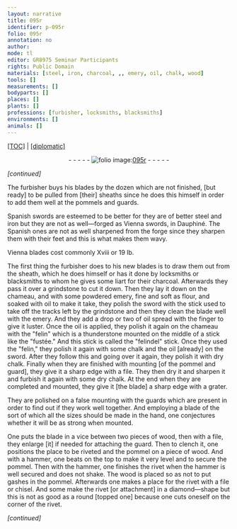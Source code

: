 ```yaml
---
layout: narrative
title: 095r
identifier: p-095r
folio: 095r
annotation: no
author:
mode: tl
editor: GR8975 Seminar Participants
rights: Public Domain
materials: [steel, iron, charcoal, ,, emery, oil, chalk, wood]
tools: []
measurements: []
bodyparts: []
places: []
plants: []
professions: [furbisher, locksmiths, blacksmiths]
environments: []
animals: []
---
```


<p><a href="{{ site.baseurl }}/translation/">[TOC]</a> | <a href="{{ site.baseurl }}/texts/p-095r_tc/" target="_blank">[diplomatic]</a></p><div class="folio" align="center">- - - - - <a href="http://gallica.bnf.fr/ark:/12148/btv1b10500001g/f195.image" target="_blank"><img src="https://cu-mkp.github.io/2017-workshop-edition/assets/photo-icon.png" alt="folio image: " style="display:inline-block; margin-bottom:-3px;"/>095r</a> - - - - - </div>  
 
*[continued]*
  
The <span class="pro">furbisher</span> buys his blades by the dozen which are not finished, [but ready] to be pulled from [their] sheaths since he does this himself in order to add them well at the pommels and guards.
 
Spanish swords are esteemed to be better for they are of better <span class="m">steel</span> and <span class="m">iron</span> but they are not as well—forged as Vienna swords, in Dauphiné. The Spanish ones are not as well sharpened from the forge since they sharpen them with their feet and this is what makes them wavy.
 
Vienna blades cost commonly Xviii or 19 lb.
 
The first thing the <span class="pro">furbisher</span> does to his new blades is to draw them out from the sheath, which he does himself or has it done by <span class="pro">locksmiths</span> or <span class="pro">blacksmiths</span> to whom he gives some liart for their <span class="m">charcoal</span>. Afterwards they pass it over a grindstone to cut it down. Then they lay it down on the chameau<span class="m">,</span> and with some powdered <span class="m">emery</span>, fine and soft as flour, and soaked with <span class="m">oil</span> to make it take, they polish the sword with the stick used to take off the tracks left by the grindstone and then they clean the blade well with the <span class="m">emery</span>. And they add a drop or two of <span class="m">oil</span> spread with the finger to give it luster. Once the <span class="m">oil</span> is applied, they polish it again on the chameau with the "felin" which is a thunderstone mounted on the middle of a stick like the "fustée." And this stick is called the "felindel" stick. Once they used the "felin," they polish it again with some <span class="m">chalk</span> and the <span class="m">oil</span> [already] on the sword. After they follow this and going over it again, they polish it with dry <span class="m">chalk</span>. Finally when they are finished with mounting [of the pommel and guard], they give it a sharp edge with a file. They then dry it and sharpen it and furbish it again with some dry <span class="m">chalk</span>. At the end when they are completed and mounted, they give it [the blade] a sharp edge with a grater.
 
They are polished on a false mounting with the guards which are present in order to find out if they work well together. And employing a blade of the sort of which all the sizes should be made in the hand, one conjectures whether it will be as strong when mounted.
 
One puts the blade in a vice between two pieces of <span class="m">wood</span>, then with a file, they enlarge [it] if needed for attaching the guard. Then to clench it, one positions the place to be riveted and the pommel on a piece of <span class="m">wood</span>. And with a hammer, one beats on the top to make it very level and to secure the pommel. Then with the hammer, one finishes the rivet when the hammer is well secured and does not shake. The <span class="m">wood</span> is placed so as not to put gashes in the pommel. Afterwards one makes a place for the rivet with a file or chisel. And some make the rivet [or attachment] in a diamond—shape but this is not as good as a round [topped one] because one cuts oneself on the corner of the rivet.
 
*[continued]*
 
